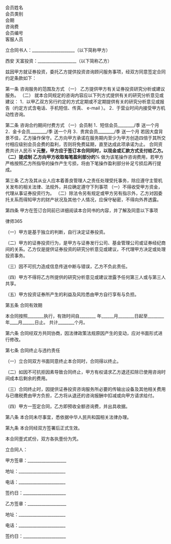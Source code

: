 
 会员姓名  
 会员类别  
 会期  
 咨询费  
 会员编号  
 客服人员  
 
 立合同书人：_____________________（以下简称甲方）
 
西安
天富投资：___________________（以下简称乙方）
 
 兹因甲方就证券投资，委托乙方提供投资咨询顾问服务事项，经双方同意签定合同约定条款如下：
 
 第一条 咨询服务的范围及方式
 （一） 乙方提供甲方有关证券投资研究分析或建议服务。
 （二） 就本合同规定的咨询内容应以下列方式提供有关的研究分析意见或建议：
 1．以甲乙双方另行约定的方式定期或不定期提供有关的研究分析意见或报告（约定方式含电话、手机短信、传真、 e-mail ）。
 2．于营业时间内接受甲方机动性咨询。
 
 第二条 咨询合约期间付费方式
 （一）会员制
 1．短信会员________/季 送一个月
 2．金卡会员________/季 送一个月
 3．贵宾会员________/季 送一个月
 若因大盘背景不佳，乙方操作保守。乙方向甲方承诺在服务期内至少为甲方创造四倍于其所交付相应级别会员会费的盈利，否则将免费延期，直至达成此项承诺为止。
 合同资费共计人民币￥________元整，甲方应于签订本合同同时，以现金或汇款方式支付给乙方。
 （二）提成制
 乙方向甲方收取每笔盈利部分的________% 做为该笔操作咨询费用，若甲方严格按照乙方所指导的操作产生亏损，将由下笔操作盈利部分补足亏损后再行提成。
 
 第三条 乙方及其从业人应本着善良管理人之责任处理受托事务，除应遵守主管机关发布的相关法律、法规外，并应确定遵守下列事项
 （一）不得收受甲方资金，代理从事证券投资行为。
 （二）除法令另有规定或甲方另有指示外，乙方对因委托关系而得知甲方的财产状况及其他个人情况，应保守秘密，不得向外界透露。
 
 第四条 甲方在签订合同前已详细阅读本合同书的内容，并了解及同意以下事项




 
律师365






 （一）甲方是基于独立的判断，自行决定证券投资。

 （二）甲方的证券投资行为，是甲方与证券发行公司、基金管理公司或证券经纪商间的关系。乙方仅是提供证券投资的研究分析意见或建议，不代理甲方决定或处理投资事务。

 （三）因不可抗力造成信息传送中断与错误，乙方不负此责任。

 （四）甲方不得将乙方所提供的研究分析意见或建议泄露予任何第三人或与第三人共享。

 （五）甲方投资证券所产生的利益及风险悉由甲方自行享有与负担。

 

 第五条 合同有效期

 本合同按照________执行，有效时间自________ 年______月________日起至________年____月______日止。 共计________个月。

 

 第六条 合同经双方共同协商，因法律政策法规原因产生的变动，应对书面形式进行修改。

 

 第七条 合同终止与违约责任

 （一）立合同双方书面同意终止本合同时，合同得以终止。

 （二）如因不可抗拒因素导致合同终止，甲方有权请求乙方退还扣除已使用咨询时间成本后剩余的费用。

 （三）合同终止时，因提供证券投资咨询服务所必要的传输出设备及其他相关费用与已缴税费由甲方负担，乙方将从退还的咨询报酬中扣减或向甲方请求给付。

 （四）甲方一签定合同，乙方即预收全额咨询费，并出具收据。

 

 第八条 本合同未尽事宜，悉依据中华人民共和国相关法律办理。

 

 第九条 本合同经双方签署后正式生效。

 

 本合同壹式贰份，双方各执壹份为凭。

 

 立合同人：                    

 甲方签章：___________________

 地址：_______________________

 电话：_______________________

 签约日：_____________________

 

 乙方签章：___________________

 地址：_______________________

 电话：_______________________

 签约日：_____________________ 


 

 
 
 
 
 
  


  
 

  


  


  
 
 
 
 

